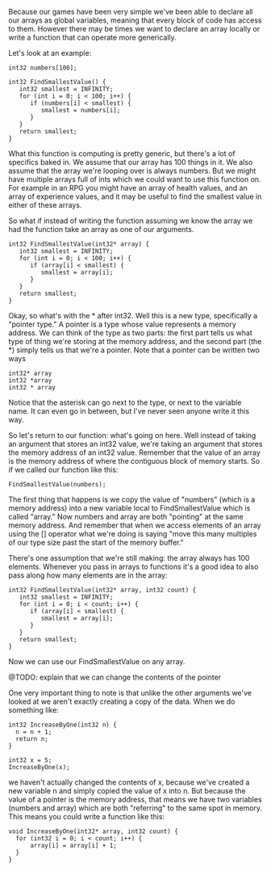 Because our games have been very simple we've been able to declare all our arrays as global variables, meaning that every block of code has access to them. However there may be times we want to declare an array locally or write a function that can operate more generically. 

Let's look at an example:

```
int32 numbers[100];

int32 FindSmallestValue() {
   int32 smallest = INFINITY;
   for (int i = 0; i < 100; i++) {
      if (numbers[i] < smallest) {
         smallest = numbers[i];
      }
   }
   return smallest;
}
```

What this function is computing is pretty generic, but there's a lot of specifics baked in. We assume that our array has 100 things in it. We also assume that the array we're looping over is always numbers. But we might have multiple arrays full of ints which we could want to use this function on. For example in an RPG you might have an array of health values, and an array of experience values, and it may be useful to find the smallest value in either of these arrays. 

So what if instead of writing the function assuming we know the array we had the function take an array as one of our arguments. 

```
int32 FindSmallestValue(int32* array) {
   int32 smallest = INFINITY;
   for (int i = 0; i < 100; i++) {
      if (array[i] < smallest) {
         smallest = array[i];
      }
   }
   return smallest;
}
```

Okay, so what's with the * after int32. Well this is a new type, specifically a "pointer type." A pointer is a type whose value represents a memory address. We can think of the type as two parts: the first part tells us what type of thing we're storing at the memory address, and the second part (the *) simply tells us that we're a pointer. Note that a pointer can be written two ways

```
int32* array
int32 *array
int32 * array
```

Notice that the asterisk can go next to the type, or next to the variable name. It can even go in between, but I've never seen anyone write it this way. 

So let's return to our function: what's going on here. Well instead of taking an argument that stores an int32 value, we're taking an argument that stores the memory address of an int32 value. Remember that the value of an array is the memory address of where the contiguous block of memory starts. So if we called our function like this:

```
FindSmallestValue(numbers);
```

The first thing that happens is we copy the value of "numbers" (which is a memory address) into a new variable local to FindSmallestValue which is called "array." Now numbers and array are both "pointing" at the same memory address. And remember that when we access elements of an array using the [] operator what we're doing is saying "move this many multiples of our type size past the start of the memory buffer."

There's one assumption that we're still making: the array always has 100 elements. Whenever you pass in arrays to functions it's a good idea to also pass along how many elements are in the array:

```
int32 FindSmallestValue(int32* array, int32 count) {
   int32 smallest = INFINITY;
   for (int i = 0; i < count; i++) {
      if (array[i] < smallest) {
         smallest = array[i];
      }
   }
   return smallest;
}
```

Now we can use our FindSmallestValue on any array. 

@TODO: explain that we can change the contents of the pointer





One very important thing to note is that unlike the other arguments we've looked at we aren't exactly creating a copy of the data. When we do something like:

```
int32 IncreaseByOne(int32 n) {
  n = n + 1;
  return n;
}

int32 x = 5;
IncreaseByOne(x);
```

we haven't actually changed the contents of x, because we've created a new variable n and simply copied the value of x into n. But because the value of a pointer is the memory address, that means we have two variables (numbers and array) which are both "referring" to the same spot in memory. This means you could write a function like this:

```
void IncreaseByOne(int32* array, int32 count) {
  for (int32 i = 0; i < count; i++) {
      array[i] = array[i] + 1;
  }
}
```

